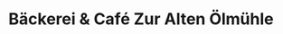 ---
title: "Bäckerei & Café Zur Alten Ölmühle"
url: /maerkisch-buchholz/baeckerei-und-cafe-zur-alten-oelmuehle/
shop: Bäckerei
---